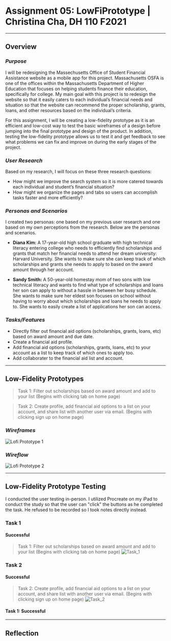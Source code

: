 # Assignment 05: LowFiPrototype | Christina Cha, DH 110 F2021
---
## Overview
### _Purpose_
I will be redesigning the Massechusetts Office of Student Financial Assistance website as a mobile app for this project. Massachusetts OSFA is one of the offices within the Massachusetts Department of Higher Education that focuses on helping students finance their education, specifically for college. My main goal with this project is to redesign the website so that it easily caters to each individual’s financial needs and situation so that the website can recommend the proper scholarship, grants, loans, and other resources based on the individual’s criteria. 

For this assignment, I will be creating a low-fidelity prototype as it is an efficient and low-cost way to test the basic wireframes of a design before jumping into the final prototype and design of the product. In addition, testing the low-fidelity prototype allows us to test it and get feedback to see what problems we can fix and improve on during the early stages of the project. 

### _User Research_
Based on my research, I will focus on these three research questions:

- How might we improve the search system so it is more catered towards each individual and student’s financial situation?
- How might we organize the pages and tabs so users can accomplish tasks faster and more efficiently? 

### _Personas and Scenarios_
I created two personas: one based on my previous user research and one based on my own perceptions from the research. Below are the personas and scenarios. 

-  **Diana Kim:** A 17-year-old high school graduate with high technical literacy entering college who needs to efficiently find scholarships and grants that match her financial needs to attend her dream university: Harvard University. She wants to make sure she can keep track of which scholarships and grants she needs to apply to based on the award amount through her account.

- **Sandy Smith:** A 50-year-old homestay mom of two sons with low technical literacy and wants to find what type of scholarships and loans her son can apply to without a hassle in between her busy schedule. She wants to make sure her eldest son focuses on school without having to worry about which scholarships and loans he needs to apply to. She wants to easily create a list of applications her son can access. 

### _Tasks/Features_
- Directly filter out financial aid options (scholarships, grants, loans, etc) based on award amount and due date.
- Create a financial aid profile.
- Add financial aid options (scholarships, grants, loans, etc) to your account as a list to keep track of which ones to apply too. 
- Add collaborater to the financial aid list and account. 

---
## Low-Fidelity Prototypes
> Task 1: Filter out scholarships based on award amount and add to your list (Begins with clicking tab on home page)

> Task 2: Create profile, add financial aid options to a list on your account, and share list with another user via email. 
(Begins with clicking sign up on home page)

### _Wireframes_
![Lofi Prototype 1](wireframepng.png)

### _Wireflow_
![Lofi Prototype 2](wireflow3.png)

---
## Low-Fidelity Prototype Testing
I conducted the user testing in-person. I utilized Procreate on my iPad to conduct the study so that the user can "click" the buttons as he completed the task. He refused to be recorded so I took notes directly instead. 

### Task 1
#### Successful
> Task 1: Filter out scholarships based on award amount and add to your list (Begins with clicking tab on home page)
![Task_1](Frame6.png)



### Task 2
#### Successful
> Task 2: Create profile, add financial aid options to a list on your account, and share list with another user via email. 
(Begins with clicking sign up on home page)
![Task_2](Frame8.png)

#### Task 1: Successful

---
## Reflection

